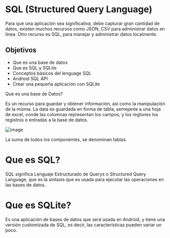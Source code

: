 # SQL (Structured Query Language)

Para que una aplicación sea significativa, debe capturar gran cantidad de datos, existen muchos recursos como JSON, CSV para administrar datos en línea. Otro recurso es SQL, para manejar y administrar datos localmente.

## Objetivos

* Que es una base de datos
* Que es SQL y SQLite
* Conceptos básicos del lenguage SQL
* Android SQL API
* Crear una pequeña aplicación con SQLite

  
Que es una base de Datos?

Es un recurso para guardar y obtener información, así como la manipulación de la misma. La data es guardada en forma de tabla, semejante a una hoja de excel, conde las columnas representan los campos, y los reglones los registros o entradas a la base de datos.

![image](https://github.com/user-attachments/assets/ff3e48b5-98a6-4ef9-9947-2c2d16a135f8)

La suma de todos los componentes, se denominan tablas.

# Que es SQL?

SQL significa Lenguaje Estructurado de Querys o Structured Query Language, que es la sintaxis que es usada para ejecutar las operaciones en las bases de datos.

# Que es SQLite?

Es una aplicación de bases de datos que será usada en Android, y tiene una versión customizada de SQL, es decir, las características pueden variar un poco.
